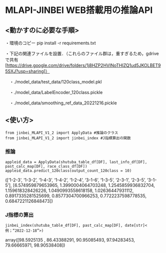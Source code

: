 # MLAPI-JINBEI WEB搭載用の推論API

## <動かすのに必要な手順> 

・環境のコピー pip install -r requirements.txt

・下記の関連ファイルを設置．（これらのファイル群は，重すぎるため，gdriveで共有[https://drive.google.com/drive/folders/1j8HZP2HVINoTHIZQ1ud5JKOLBET95SXJ?usp=sharing]）

　・./model_data/test_data/120class_model.pkl

　・./model_data/LabelEncoder_120class.pickle

　・./model_data/smoothing_ref_data_20221216.pickle

## <使い方> 

```
from jinbei_MLAPI_V1_2 import ApplyData #推論のクラス
from jinbei_MLAPI_V1_2 import jinbei_index #J指標算出の関数
```

### 推論

```
appleid_data = ApplyData(shutuba_table_df[DF], last_info_df[DF], past_calc_map[DF], race_class_df[DF])
appleid_data.predict_120class(output_count_120class = 10)
```

([‘1-2-3’, ‘1-3-2’, ‘1-4-3’, ‘1-4-2’, ‘1-2-4’, ‘3-1-6’, ‘1-3-5’, ‘2-3-1’, ‘2-3-5’, ‘3-1-5’], [6.574959879653965, 1.3990004064703248, 1.2545859936832704, 1.159618328426226, 1.0490993558618158, 1.02636447931112, 0.8917335281525699, 0.8577304700966253, 0.7722237598778535, 0.6847221126848473])


### J指標の算出

```
jinbei_index(shutuba_table_df[DF], past_calc_map[DF], date[str]<例；“2022-12-18”>)
```
array([98.5925135 , 86.43388291, 90.95085493, 97.94283453, 79.66665971, 98.90538408])